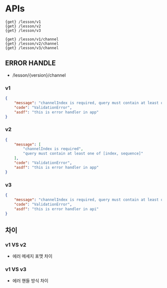 # APIs
```
{get} /lesson/v1
{get} /lesson/v2
{get} /lesson/v3

{get} /lesson/v1/channel
{get} /lesson/v2/channel
{get} /lesson/v3/channel

```

## ERROR HANDLE
- /lesson/{version}/channel

### v1
```json
{
    "message": "channelIndex is required, query must contain at least one of [index, sequence]",
    "code": "ValidationError",
    "asdf": "this is error handler in app"
}
```

### v2
```json
{
    "message": [
        "channelIndex is required",
        "query must contain at least one of [index, sequence]"
    ],
    "code": "ValidationError",
    "asdf": "this is error handler in app"
}
```

### v3
```json
{
    "message": "channelIndex is required, query must contain at least one of [index, sequence]",
    "code": "ValidationError",
    "asdf": "this is error handler in api"
}
```

## 차이

### v1 VS v2
- 에러 메세지 포맷 차이

### v1 VS v3
- 에러 핸들 방식 차이
